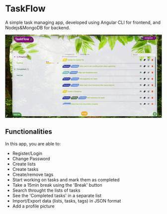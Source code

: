 # TaskFlow

A simple task managing app, developed using Angular CLI for frontend, and Nodejs&MongoDB for backend.

<img src="/src/assets/images/TaskFlow.png" alt="My cool logo"/>

## Functionalities

In this app, you are able to:

  - Register/Login
  - Change Password 
  - Create lists
  - Create tasks
  - Create/remove tags
  - Start working on tasks and mark them as completed
  - Take a 15min break using the 'Break' button
  - Search throught the lists of tasks
  - See the 'Completed tasks' in a separate list
  - Import/Export data (lists, tasks, tags) in JSON format
  - Add a profile picture
